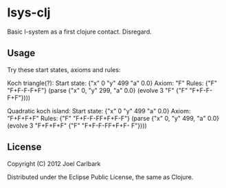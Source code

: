 lsys-clj
========
Basic l-system as a first clojure contact. Disregard.

## Usage

Try these start states, axioms and rules:

Koch triangle(?):
Start state: {"x" 0 "y" 499 "a" 0.0}
Axiom: "F"
Rules: {"F" "F+F-F-F+F"}
(parse {"x" 0, "y" 299, "a" 0.0} (evolve 3 "F" {"F" "F+F-F-F+F"})))

Quadratic koch island:
Start state: {"x" 0 "y" 499 "a" 0.0}
Axiom: "F+F+F+F"
Rules: {"F" "F+F-F-FF+F+F-F"}
(parse {"x" 0, "y" 499, "a" 0.0} (evolve 3 "F+F+F+F" {"F" "F+F-F-FF+F+F-    F"})))

## License

Copyright (C) 2012 Joel Carlbark

Distributed under the Eclipse Public License, the same as Clojure.
